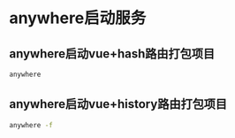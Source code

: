 # anywhere启动服务


## anywhere启动vue+hash路由打包项目
```sh
anywhere 
```

## anywhere启动vue+history路由打包项目
```sh
anywhere -f
```
